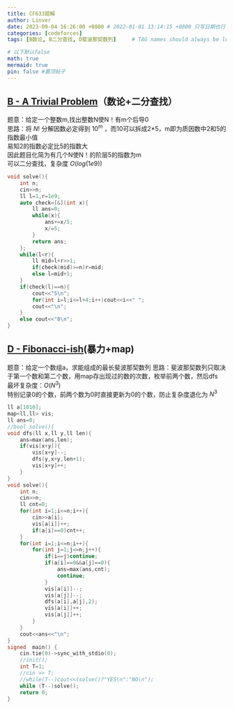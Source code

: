 ```yaml
---
title: CF633题解
author: Linver
date: 2023-09-04 16:26:00 +0800 # 2022-01-01 13:14:15 +0800 只写日期也行；不写秒也行；这样也行 2022-03-09T00:55:42+08:00
categories: [codeforces]
tags: [B数论, B二分查找, D斐波那契数列]     # TAG names should always be lowercase

# 以下默认false
math: true
mermaid: true
pin: false #置顶帖子
---
```

## **[B - A Trivial Problem](https://codeforces.com/contest/633/problem/B)**（数论+二分查找）
题意：给定一个整数m,找出整数N使N！有m个后导0  
思路：将 $N!$ 分解因数必定得到 $10^m$ ，而10可以拆成2*5，m即为质因数中2和5的指数最小值<br>易知2的指数必定比5的指数大<br>
因此题目化简为有几个N使N！的阶层5的指数为m  
可以二分查找，复杂度 $O(log(1e9))$
```c++
void solve(){
	int n;
	cin>>n;
	ll l=1,r=1e9;
	auto check=[&](int x){
		ll ans=0;
		while(x){
			ans+=x/5;
			x/=5;
		}
		return ans;
	};
	while(l<r){
		ll mid=l+r>>1;
		if(check(mid)>=n)r=mid;
		else l=mid+1;
	}
	if(check(l)==n){
		cout<<"5\n";
		for(int i=l;i<=l+4;i++)cout<<i<<" ";
		cout<<"\n";
	}
	else cout<<"0\n";
}
```
## **[D - Fibonacci-ish](https://codeforces.com/contest/633/problem/D)**(暴力+map)
题意：给定一个数组a，求能组成的最长斐波那契数列
思路：斐波那契数列只取决于第一个数和第二个数，用map存出现过的数的次数，枚举前两个数，然后dfs  
最坏复杂度：$O(N^3)$  
特别记录0的个数，前两个数为0时直接更新为0的个数，防止复杂度退化为 $N^3$

```c++
ll a[1010];
map<ll,ll> vis;
ll ans=0;
//bool solve(){
void dfs(ll x,ll y,ll len){
	ans=max(ans,len);
	if(vis[x+y]){
		vis[x+y]--;
		dfs(y,x+y,len+1);
		vis[x+y]++;
	}
}
void solve(){
	int n;
	cin>>n;
	ll cnt=0;
	for(int i=1;i<=n;i++){
		cin>>a[i];
		vis[a[i]]++;
		if(a[i]==0)cnt++;
	}
	for(int i=1;i<=n;i++){
		for(int j=1;j<=n;j++){
			if(i==j)continue;
			if(a[i]==0&&a[j]==0){
				ans=max(ans,cnt);
				continue;
			}
			vis[a[i]]--;
			vis[a[j]]--;
			dfs(a[i],a[j],2);
			vis[a[i]]++;
			vis[a[j]]++;
		}
	}
	cout<<ans<<"\n";
}
signed  main() {
	cin.tie(0)->sync_with_stdio(0);
    //init();
	int T=1;
	//cin >> T;
	//while(T--)cout<<(solve()?"YES\n":"NO\n");
   	while (T--)solve();
   	return 0;
}

```
